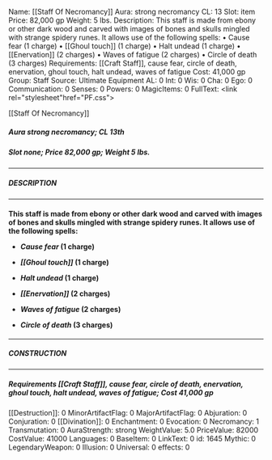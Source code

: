 Name: [[Staff Of Necromancy]]
Aura: strong necromancy
CL: 13
Slot: item
Price: 82,000 gp
Weight: 5 lbs.
Description: This staff is made from ebony or other dark wood and carved with images of bones and skulls mingled with strange spidery runes. It allows use of the following spells: • Cause fear (1 charge) • [[Ghoul touch]] (1 charge) • Halt undead (1 charge) • [[Enervation]] (2 charges) • Waves of fatigue (2 charges) • Circle of death (3 charges)
Requirements: [[Craft Staff]], cause fear, circle of death, enervation, ghoul touch, halt undead, waves of fatigue
Cost: 41,000 gp
Group: Staff
Source: Ultimate Equipment
AL: 0
Int: 0
Wis: 0
Cha: 0
Ego: 0
Communication: 0
Senses: 0
Powers: 0
MagicItems: 0
FullText: <link rel="stylesheet"href="PF.css"><div class="heading"><p class="alignleft">[[Staff Of Necromancy]]</p><div style="clear: both;"></div></div><div><h5><b>Aura </b>strong necromancy; <b>CL </b>13th</h5><h5><b>Slot </b>none; <b>Price </b>82,000 gp; <b>Weight </b>5 lbs.</h5></div><hr/><div><h5><b>DESCRIPTION</b></h5></div><hr/><div><h4><p>This staff is made from ebony or other dark wood and carved with images of bones and skulls mingled with strange spidery runes. It allows use of the following spells: </p><p><ul><li> <i>Cause fear</i> (1 charge) </p><p><li> <i>[[Ghoul touch]]</i> (1 charge) </p><p><li> <i>Halt undead</i> (1 charge) </p><p><li> <i>[[Enervation]]</i> (2 charges) </p><p><li> <i>Waves of fatigue</i> (2 charges) </p><p><li> <i>Circle of death</i> (3 charges)</ul></p></h4></div><hr/><div><h5><b>CONSTRUCTION</b></h5></div><hr/><div><h5><b>Requirements </b>[[Craft Staff]], <i>cause fear</i>, <i>circle of death</i>, <i>enervation</i>, <i>ghoul touch</i>, <i>halt undead</i>, <i>waves of fatigue</i>; <b>Cost </b>41,000 gp</h5></div>
[[Destruction]]: 0
MinorArtifactFlag: 0
MajorArtifactFlag: 0
Abjuration: 0
Conjuration: 0
[[Divination]]: 0
Enchantment: 0
Evocation: 0
Necromancy: 1
Transmutation: 0
AuraStrength: strong
WeightValue: 5.0
PriceValue: 82000
CostValue: 41000
Languages: 0
BaseItem: 0
LinkText: 0
id: 1645
Mythic: 0
LegendaryWeapon: 0
Illusion: 0
Universal: 0
effects: 0
